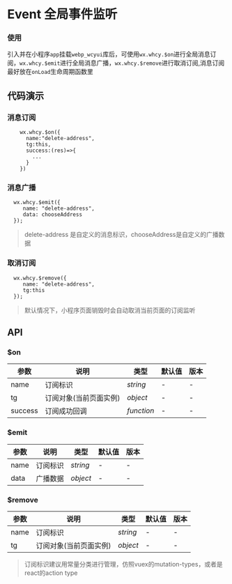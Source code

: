 # Event 全局事件监听

### 使用

引入并在小程序`app`挂载`webp_wcyui`库后，可使用`wx.whcy.$on`进行全局消息订阅，`wx.whcy.$emit`进行全局消息广播，`wx.whcy.$remove`进行取消订阅,消息订阅最好放在`onLoad`生命周期函数里

## 代码演示

### 消息订阅
```
    wx.whcy.$on({
      name:"delete-address",
      tg:this,
      success:(res)=>{
        ...
      }
    })

```


### 消息广播

```
  wx.whcy.$emit({
     name: "delete-address",
     data: chooseAddress
  });

```
> delete-address 是自定义的消息标识，chooseAddress是自定义的广播数据

### 取消订阅

```
  wx.whcy.$remove({
     name: "delete-address",
     tg:this
  });

```
> 默认情况下，小程序页面销毁时会自动取消当前页面的订阅监听

## API

### $on

| 参数 | 说明 | 类型 | 默认值 | 版本 |
| --- | --- | --- | --- | --- |
| name | 订阅标识 | _string_ | - | - |
| tg | 订阅对象(当前页面实例) | _object_ | - | - |
| success | 订阅成功回调 | _function_ | - | - |

### $emit

| 参数 | 说明 | 类型 | 默认值 | 版本 |
| --- | --- | --- | --- | --- |
| name | 订阅标识 | _string_ | - | - |
| data | 广播数据 | _object_ | - | - |


### $remove

| 参数 | 说明 | 类型 | 默认值 | 版本 |
| --- | --- | --- | --- | --- |
| name | 订阅标识 | _string_ | - | - |
| tg | 订阅对象(当前页面实例) | _object_ | - | - |

> 订阅标识建议用常量分类进行管理，仿照vuex的mutation-types，或者是react的action type
